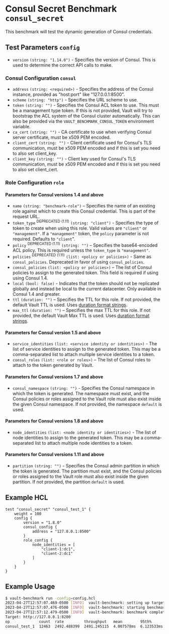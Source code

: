 # Consul Secret Benchmark `consul_secret`

This benchmark will test the dynamic generation of Consul credentials.

## Test Parameters `config`

- `version` `(string: "1.14.0")` - Specifies the version of Consul. This is used to determine the correct API calls to make.

### Consul Configuration `consul`

- `address` `(string: <required>)` - Specifies the address of the Consul instance, provided as "host:port" like "127.0.0.1:8500".
- `scheme` `(string: "http")` - Specifies the URL scheme to use.
- `token` `(string: "")` - Specifies the Consul ACL token to use. This must be a management type token. If this is not provided, Vault will try to bootstrap the ACL system of the Consul cluster automatically.  This can also be provided via the `VAULT_BENCHMARK_CONSUL_TOKEN` environment variable.
- `ca_cert` `(string: "")` - CA certificate to use when verifying Consul server certificate, must be x509 PEM encoded.
- `client_cert` `(string: "")` - Client certificate used for Consul's TLS communication, must be x509 PEM encoded and if this is set you need to also set client_key.
- `client_key` `(string: "")` - Client key used for Consul's TLS communication, must be x509 PEM encoded and if this is set you need to also set client_cert.

### Role Configuration `role`

#### Parameters for Consul versions 1.4 and above

- `name` `(string: "benchmark-role")` – Specifies the name of an existing role against
  which to create this Consul credential. This is part of the request URL.
- `token_type` <sup>DEPRECATED (1.11)</sup> `(string: "client")` - Specifies the type of token to create
  when using this role. Valid values are `"client"` or `"management"`. If a `"management"`
  token, the `policy` parameter is not required. Defaults to `"client`".
- `policy` <sup>DEPRECATED (1.11)</sup> `(string: "")` – Specifies the base64-encoded ACL policy.
  This is required unless the `token_type` is `"management"`.
- `policies` <sup>DEPRECATED (1.11)</sup> `(list: <policy or policies>)` - Same as `consul_policies`.
  Deprecated in favor of using `consul_policies`.
- `consul_policies` `(list: <policy or policies>)` – The list of Consul policies to assign
  to the generated token. This field is required if using using Consul 1.4.
- `local` `(bool: false)` - Indicates that the token should not be replicated
  globally and instead be local to the current datacenter. Only available in Consul
  1.4 and greater.
- `ttl` `(duration: "")` – Specifies the TTL for this role. If not
  provided, the default Vault TTL is used. Uses [duration format strings](https://developer.hashicorp.com/vault/docs/concepts/duration-format).
- `max_ttl` `(duration: "")` – Specifies the max TTL for this role. If not
  provided, the default Vault Max TTL is used. Uses [duration format strings](https://developer.hashicorp.com/vault/docs/concepts/duration-format).

#### Parameters for Consul version 1.5 and above

- `service_identities` `(list: <service identity or identities>)` - The list of service identities to assign to the generated
  token. This may be a comma-separated list to attach multiple service identities to a token.
- `consul_roles` `(list: <role or roles>)` – The list of Consul roles to attach to the
  token generated by Vault.

#### Parameters for Consul versions 1.7 and above

- `consul_namespace` `(string: "")` - Specifies the Consul namespace in which the token is generated.
  The namespace must exist, and the Consul policies or roles assigned to the Vault role must also exist
  inside the given Consul namespace. If not provided, the namespace `default` is used.

#### Parameters for Consul versions 1.8 and above

- `node_identities` `(list: <node identity or identities>)` - The list of node identities to assign to the generated
  token. This may be a comma-separated list to attach multiple node identities to a token.

#### Parameters for Consul versions 1.11 and above

- `partition` `(string: "")` - Specifies the Consul admin partition in which the token is generated.
  The partition must exist, and the Consul policies or roles assigned to the
  Vault role must also exist inside the given partition. If not provided, the partition `default`
  is used.

## Example HCL

```hcl
test "consul_secret" "consul_test_1" {
    weight = 100
    config {
        version = "1.8.0"
        consul_config {
            address = "127.0.0.1:8500"
        }
        role_config {
            node_identities = [
                "client-1:dc1",
                "client-2:dc1"
            ]
        }
    }
}
```

## Example Usage

```bash
$ vault-benchmark run -config=config.hcl
2023-04-27T12:57:07.469-0500 [INFO]  vault-benchmark: setting up targets
2023-04-27T12:57:07.476-0500 [INFO]  vault-benchmark: starting benchmarks: duration=5s
2023-04-27T12:57:12.479-0500 [INFO]  vault-benchmark: benchmark complete
Target: http://127.0.0.1:8200
op             count  rate         throughput   mean        95th%       99th%        successRatio
consul_test_1  12463  2492.488399  2491.245115  4.007578ms  6.123533ms  17.388957ms  100.00%
```
